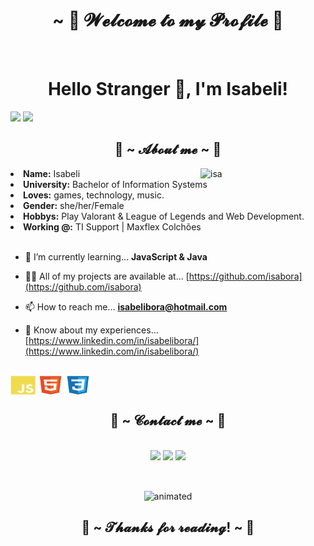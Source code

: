 ##
<h1 align="center">~ 💖 𝓦𝓮𝓵𝓬𝓸𝓶𝓮 𝓽𝓸 𝓶𝔂 𝓟𝓻𝓸𝓯𝓲𝓵𝓮 💖 </h1> 
<br>
<h1 align="center">Hello Stranger 👋, I'm Isabeli!</h1>
<div>
  <img height="150em" src="https://github-readme-stats.vercel.app/api?username=isabora&show_icons=true&theme=radical&include_all_commits=true&count_private=true"/>
  <img height="150em" src="https://github-readme-stats.vercel.app/api/top-langs/?username=isabora&layout=compact&langs_count=16&theme=dark"/>
</div>

##

<h2 align="center"> 🦊 ~ 𝓐𝓫𝓸𝓾𝓽 𝓶𝓮 ~ 🦊 </h2>

<img src="https://share-cdn.picrew.me/shareImg/org/202203/338224_rVp11SYj.png" alt="isa" width="200" align="right"></img>
<li>
<b>Name:</b> Isabeli</li>
<li>
<b>University:</b> Bachelor of Information Systems</li>
</li>
<li>
<b>Loves:</b> games, technology, music.
</li>
<li>
<b>Gender:</b> she/her/Female
</li>
<li>
<b>Hobbys:</b> Play Valorant & League of Legends and Web Development.
</li>
<li>
<b>Working @:</b> TI Support | Maxflex Colchões
</li>
<br>

- 🌱 I’m currently learning... **JavaScript & Java**

- 👨‍💻 All of my projects are available at... [https://github.com/isabora](https://github.com/isabora)

- 📫 How to reach me... **isabelibora@hotmail.com**

- 📄 Know about my experiences... [https://www.linkedin.com/in/isabelibora/](https://www.linkedin.com/in/isabelibora/)

<div style="display: inline_block"><br>
  <img align="center" alt="Isabeli-Js" height="30" width="40" src="https://raw.githubusercontent.com/devicons/devicon/master/icons/javascript/javascript-plain.svg">
  <img align="center" alt="Isabeli-HTML" height="30" width="40" src="https://raw.githubusercontent.com/devicons/devicon/master/icons/html5/html5-original.svg">
  <img align="center" alt="Isabeli-CSS" height="30" width="40" src="https://raw.githubusercontent.com/devicons/devicon/master/icons/css3/css3-original.svg">

##

<div align="center">
<h2>📝 ~ 𝓒𝓸𝓷𝓽𝓪𝓬𝓽 𝓶𝓮 ~ 📝</h2>
<br>
  <a href="https://instagram.com/borayeee" target="_blank"><img src="https://img.shields.io/badge/-Instagram-%23E4405F?style=for-the-badge&logo=instagram&logoColor=white" target="_blank"></a>
  <a href = "mailto:isabelibora@gmail.com"><img src="https://img.shields.io/badge/Gmail-D14836?style=for-the-badge&logo=gmail&logoColor=white" target="_blank"></a>
  <a href="https://www.linkedin.com/in/isabelibora" target="_blank"><img src="https://img.shields.io/badge/-LinkedIn-%230077B5?style=for-the-badge&logo=linkedin&logoColor=white" target="_blank"></a>   
</div>
<br>
  
 ##
   
 <p align="center">
  <img src="https://media2.giphy.com/media/bcKmIWkUMCjVm/giphy.gif?cid=ecf05e47autvp8sw1jv0g9dz45tbu6ivvr3e645qhkgyvmar&rid=giphy.gif&ct=g" alt="animated" />
</p>
  
 <div>
 <h2 align="center">💖 ~ 𝓣𝓱𝓪𝓷𝓴𝓼 𝓯𝓸𝓻 𝓻𝓮𝓪𝓭𝓲𝓷𝓰! ~ 💖</h2>
 <div align="center">
 </div>

